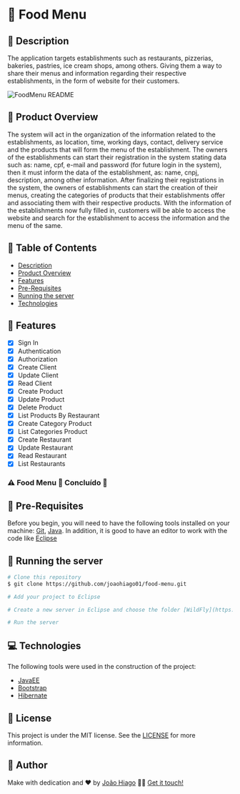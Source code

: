 # :spaghetti: Food Menu

## :pizza: Description

The application targets establishments such as restaurants, pizzerias, bakeries, pastries, ice cream shops, among others. Giving them a way to share their menus and information regarding their respective establishments, in the form of website for their customers.

![FoodMenu README](https://user-images.githubusercontent.com/47699280/82818787-a41dcc80-9e75-11ea-91a8-6777fae6f0a7.png)

## :bento: Product Overview

The system will act in the organization of the information related to the establishments, as location, time, working days, contact, delivery service and the products that will form the menu of the establishment.
The owners of the establishments can start their registration in the system stating data such as: name, cpf, e-mail and password (for future login in the system), then it must inform the data of the establishment, as: name, cnpj, description, among other information.
After finalizing their registrations in the system, the owners of establishments can start the creation of their menus, creating the categories of products that their establishments offer and associating them with their respective products.
With the information of the establishments now fully filled in, customers will be able to access the website and search for the establishment to access the information and the menu of the same.

## :pushpin: Table of Contents

<!--ts-->
   * [Description](#pizza-description)
   * [Product Overview](#bento-product-overview)
   * [Features](#key-features)
   * [Pre-Requisites](#scrool-pre-requisites)
   * [Running the server](#-running-the-server)
   * [Technologies](#computer-technologies)
<!--te-->

## :key: Features

- [x] Sign In
- [x] Authentication
- [x] Authorization
- [x] Create Client
- [x] Update Client
- [x] Read Client
- [x] Create Product
- [x] Update Product
- [x] Delete Product
- [x] List Products By Restaurant
- [x] Create Category Product
- [x] List Categories Product
- [x] Create Restaurant
- [x] Update Restaurant
- [x] Read Restaurant
- [x] List Restaurants

### ⚠️  Food Menu 🚧 Concluído 🏁

## :scroll: Pre-Requisites

Before you begin, you will need to have the following tools installed on your machine:
[Git](https://git-scm.com), [Java](https://www.oracle.com/java/technologies/javase-downloads.html).
In addition, it is good to have an editor to work with the code like [Eclipse](https://www.eclipse.org/downloads/packages/release/2020-06/r/eclipse-ide-enterprise-java-developers)

## 🎲 Running the server

```bash
# Clone this repository
$ git clone https://github.com/joaohiago01/food-menu.git

# Add your project to Eclipse

# Create a new server in Eclipse and choose the folder [WildFly](https://github.com/joaohiago01/food-menu/tree/master/wildfly-19.0.0.Final) that is in the project as the server folder

# Run the server
```

## :computer: Technologies

The following tools were used in the construction of the project:

- [JavaEE](https://www.oracle.com/java/technologies/java-ee-glance.html)
- [Bootstrap](https://getbootstrap.com/)
- [Hibernate](https://hibernate.org/)

## :closed_book: License

This project is under the MIT license. See the [LICENSE](https://github.com/joaohiago01/food-menu/blob/master/LICENSE) for more information.

## :rocket: Author

Make with dedication and ❤️ by [João Hiago](https://github.com/joaohiago01) 👋🏽 [Get it touch!](https://www.linkedin.com/in/joaohiago/)
